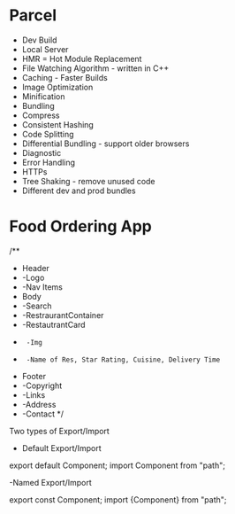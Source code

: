 # Parcel
- Dev Build
- Local Server
- HMR = Hot Module Replacement
- File Watching Algorithm - written in C++
- Caching - Faster Builds
- Image Optimization
- Minification
- Bundling
- Compress
- Consistent Hashing
- Code Splitting
- Differential Bundling - support older browsers
- Diagnostic
- Error Handling
- HTTPs
- Tree Shaking - remove unused code
- Different dev and prod bundles

# Food Ordering App

/**
 * Header
 * -Logo
 * -Nav Items
 * Body
 * -Search
 * -RestraurantContainer
 *    -RestautrantCard
 *      -Img
 *      -Name of Res, Star Rating, Cuisine, Delivery Time
 * Footer
 * -Copyright
 * -Links
 * -Address
 * -Contact
 */


Two types of Export/Import

- Default Export/Import

export default Component;
import Component from "path";

-Named Export/Import

export const Component;
import {Component} from "path";